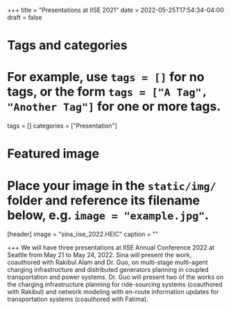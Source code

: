 +++
title = "Presentations at IISE 2021"
date = 2022-05-25T17:54:34-04:00
draft = false

# Tags and categories
# For example, use `tags = []` for no tags, or the form `tags = ["A Tag", "Another Tag"]` for one or more tags.
tags = []
categories = ["Presentation"]

# Featured image
# Place your image in the `static/img/` folder and reference its filename below, e.g. `image = "example.jpg"`.
[header]
image = "sina_iise_2022.HEIC"
caption = ""

+++
We will have three presentations at IISE Annual Conference 2022 at Seattle from May 21 to May 24, 2022. Sina will present the work, coauthored with Rakibul Alam and Dr. Guo, on multi-stage multi-agent charging infrastructure and distributed generators planning in coupled transportation and power systems.  Dr. Guo will present two of the works on the charging infrastructure planning for ride-sourcing systems (coauthored with Rakibul) and network modeling with en-route information updates for transportation systems (coauthored with Fatima). 
